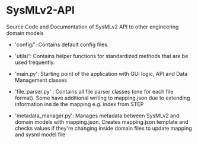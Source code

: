 # SysMLv2-API
Source Code and Documentation of SysMLv2 API to other engineering domain models

- 'config/': Contains default config files. 

- 'utils/': Contains helper functions for standardized methods that are be used frequently.

- 'main.py': Starting point of the application with GUI logic, API and Data Management classes

- 'file_parser.py' : Contains all file parser classes (one for each file format). Some have additional writing to mapping.json due to extending information inside the mapping e.g. index from STEP

- 'metadata_manager.py': Manages metadata between SysMLv2 and domain models with mapping.json. Creates mapping.json template and checks values if they're changing inside domain files to update mapping and sysml model file